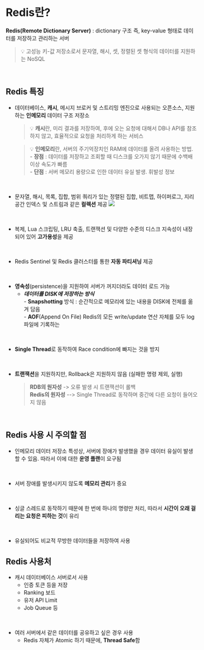 # Redis란?

**Redis(Remote Dictionary Server)** : dictionary 구조 즉, key-value 형태로 데이터를 저장하고 관리하는 서버

> 💡 고성능 키-값 저장소로서 문자열, 해시, 셋, 정렬된 셋 형식의 데이터를 지원하는 NoSQL

<br>

## Redis 특징

- 데이터베이스, **캐시**, 메시지 브로커 및 스트리밍 엔진으로 사용되는 오픈소스, 지원하는 **인메모리** 데이터 구조 저장소

  > 💡 **캐시**란, 미리 결과를 저장하여, 후에 오는 요청에 대해서 DB나 API를 참조하지 않고, 효율적으로 요청을 처리하게 하는 서비스

  > 💡 **인메모리**란, 서버의 주기억장치인 RAM에 데이터를 올려 사용하는 방법. <br> - **장점** : 데이터를 저장하고 조회할 때 디스크를 오가지 않기 때문에 수백배 이상 속도가 빠름 <br> - **단점** : 서버 메모리 용량으로 인한 데이터 유실 발생. 휘발성 정보

<br>

- 문자열, 해시, 목록, 집합, 범위 쿼리가 있는 정렬된 집합, 비트맵, 하이퍼로그, 지리 공간 인덱스 및 스트림과 같은 **컬렉션** 제공
  <img src="https://github.com/Fun-Fun-Study/CS-Study/assets/73164347/00dd779c-2971-418a-87b4-af37716cbf9b">

<br>

- 복제, Lua 스크립팅, LRU 축출, 트랜잭션 및 다양한 수준의 디스크 지속성이 내장되어 있어 **고가용성**을 제공

<br>

- Redis Sentinel 및 Redis 클러스터를 통한 **자동 파티셔닝** 제공

<br>

- **영속성**(persistence)을 지원하여 서버가 꺼지더라도 데이터 로드 가능
  - **_데이터를 DISK에 저장하는 방식_** <br> - **Snapshotting** 방식 : 순간적으로 메모리에 있는 내용을 DISK에 전체를 옮겨 담음 <br> - **AOF**(Append On File) Redis의 모든 write/update 연산 자체를 모두 log 파일에 기록하는

<br>

- **Single Thread**로 동작하여 Race condition에 빠지는 것을 방지

<br>

- **트랜잭션**을 지원하지만, Rollback은 지원하지 않음 (실패한 명령 제외, 실행)
  > **RDB의 원자성** -> 오류 발생 시 트랜잭션이 롤백<br>**Redis의 원자성** --> Single Thread로 동작하며 중간에 다른 요청이 들어오지 않음

<br>

## Redis 사용 시 주의할 점

- 인메모리 데이터 저장소 특성상, 서버에 장애가 발생했을 경우 데이터 유실이 발생할 수 있음. 따라서 이에 대한 **운영 플랜**이 요구됨

<br>

- 서버 장애를 발생시키지 않도록 **메모리 관리**가 중요

<br>

- 싱글 스레드로 동작하기 때문에 한 번에 하나의 명령만 처리, 따라서 **시간이 오래 걸리는 요청은 피하는 것**이 유리

<br>

- 유실되어도 비교적 무방한 데이터들을 저장하여 사용
  <br>

## Redis 사용처

- 캐시 데이터베이스 서버로서 사용
  - 인증 토큰 등을 저장
  - Ranking 보드
  - 유저 API Limit
  - Job Queue 등

<br>

- 여러 서버에서 같은 데이터를 공유하고 싶은 경우 사용
  - Redis 자체가 Atomic 하기 때문에, **Thread Safe**함
